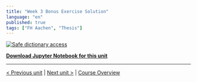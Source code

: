 ```yaml
---
title: "Week 3 Bonus Exercise Solution"
language: "en"
published: true
tags: ["FH Aachen", "Thesis"]
---
```


[![Safe dictionary access](https://img.youtube.com/vi/qKPmnMWEaC4/hqdefault.jpg)](https://youtu.be/qKPmnMWEaC4)

[**Download Jupyter Notebook for this unit**](files/week_3_bonus_solution.ipynb)

---

[< Previous unit](/teaching/python-mooc/week3_additional_material) | [Next unit >](/teaching/python-mooc/week3_bonus_exercise) |
[Course Overview](/teaching/python-mooc)